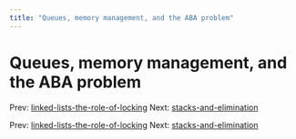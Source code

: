 ```yaml
---
title: "Queues, memory management, and the ABA problem"
---
```


# Queues, memory management, and the ABA problem

Prev: [linked-lists-the-role-of-locking](linked-lists-the-role-of-locking.md)
Next: [stacks-and-elimination](stacks-and-elimination.md)

Prev: [linked-lists-the-role-of-locking](linked-lists-the-role-of-locking.md)
Next: [stacks-and-elimination](stacks-and-elimination.md)
